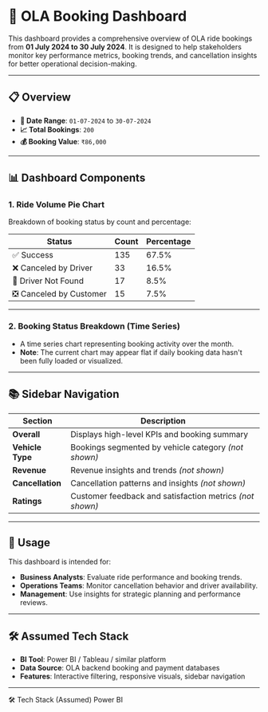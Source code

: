 # 🚖 OLA Booking Dashboard

This dashboard provides a comprehensive overview of OLA ride bookings from **01 July 2024 to 30 July 2024**. It is designed to help stakeholders monitor key performance metrics, booking trends, and cancellation insights for better operational decision-making.

---

## 📋 Overview

- **📅 Date Range**: `01-07-2024` to `30-07-2024`
- **📈 Total Bookings**: `200`
- **💰 Booking Value**: `₹86,000`

---

## 📊 Dashboard Components

### 1. Ride Volume Pie Chart

Breakdown of booking status by count and percentage:

| Status                  | Count | Percentage |
|-------------------------|-------|------------|
| ✅ Success              | 135   | 67.5%      |
| ❌ Canceled by Driver    | 33    | 16.5%      |
| 🚫 Driver Not Found      | 17    | 8.5%       |
| ❎ Canceled by Customer  | 15    | 7.5%       |

---

### 2. Booking Status Breakdown (Time Series)

- A time series chart representing booking activity over the month.
- **Note**: The current chart may appear flat if daily booking data hasn't been fully loaded or visualized.

---

## 📚 Sidebar Navigation

| Section         | Description                                                 |
|-----------------|-------------------------------------------------------------|
| **Overall**      | Displays high-level KPIs and booking summary                |
| **Vehicle Type** | Bookings segmented by vehicle category *(not shown)*       |
| **Revenue**      | Revenue insights and trends *(not shown)*                  |
| **Cancellation** | Cancellation patterns and insights *(not shown)*           |
| **Ratings**      | Customer feedback and satisfaction metrics *(not shown)*   |

---

## 📌 Usage

This dashboard is intended for:

- **Business Analysts**: Evaluate ride performance and booking trends.
- **Operations Teams**: Monitor cancellation behavior and driver availability.
- **Management**: Use insights for strategic planning and performance reviews.

---

## 🛠️ Assumed Tech Stack

- **BI Tool**: Power BI / Tableau / similar platform
- **Data Source**: OLA backend booking and payment databases
- **Features**: Interactive filtering, responsive visuals, sidebar navigation

---

🛠️ Tech Stack (Assumed)
Power BI 

